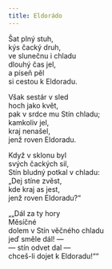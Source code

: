 ```yaml
---
title: Eldorádo
---
```


  

Šat plný stuh,  
kýs čacký druh,  
ve slunečnu i chladu  
dlouhý čas jel,  
a píseň pěl  
si cestou k Eldoradu.

  

Však sestár v sled  
hoch jako květ,  
pak v srdce mu Stín chladu;  
kamkoliv jel,  
kraj nenašel,  
jenž roven Eldoradu.

  

Když v sklonu byl  
svých čackých sil,  
Stín bludný potkal v chladu:  
„Dej stíne zvěst,  
kde kraj as jest,  
jenž roven Eldoradu?“

  

„„Dál za ty hory  
Měsíčné  
dolem v Stín věčného chladu  
jeď směle dál! —  
— stín odvet dal —  
chceš-li dojet k Eldoradu!““
